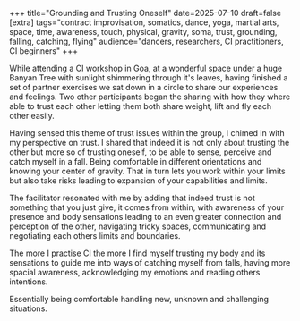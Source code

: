 +++
title="Grounding and Trusting Oneself"
date=2025-07-10
draft=false
[extra]
tags="contract improvisation, somatics, dance, yoga, martial arts, space, time, awareness, touch, physical, gravity, soma, trust, grounding, falling, catching, flying"
audience="dancers, researchers, CI practitioners, CI beginners"
+++

While attending a CI workshop in Goa, at a wonderful space under a huge Banyan
Tree with sunlight shimmering through it's leaves, having finished a set of
partner exercises we sat down in a circle to share our experiences and
feelings.  Two other participants began the sharing with how they where able
to trust each other letting them both share weight, lift and fly each other
easily.

<!-- more -->

Having sensed this theme of trust issues within the group, I chimed in with my
perspective on trust. I shared that indeed it is not only about trusting the
other but more so of trusting oneself, to be able to sense, perceive and catch
myself in a fall. Being comfortable in different orientations and knowing your
center of gravity. That in turn lets you work within your limits but also take
risks leading to expansion of your capabilities and limits.

The facilitator resonated with me by adding that indeed trust is not something
that you just give, it comes from within, with awareness of your presence and
body sensations leading to an even greater connection and perception of the
other, navigating tricky spaces, communicating and negotiating each others
limits and boundaries.

The more I practise CI the more I find myself trusting my body and its
sensations to guide me into ways of catching myself from falls, having more
spacial awareness, acknowledging my emotions and reading others intentions. 

Essentially being comfortable handling new, unknown and challenging situations.
